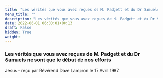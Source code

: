 ```yaml
---
title: "Les vérités que vous avez reçues de M. Padgett et du Dr Samuels ne sont que le début de nos efforts"
menu_title: ""
description: "Les vérités que vous avez reçues de M. Padgett et du Dr Samuels ne sont que le début de nos efforts"
date: 2022-06-01 06:00:01+00:13
draft: False
hidden: True
weight:
---
```

### Les vérités que vous avez reçues de M. Padgett et du Dr Samuels ne sont que le début de nos efforts

Jésus - reçu par Révérend Dave Lampron le 17 Avril 1987.



